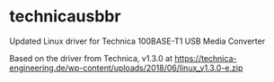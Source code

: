 # technicausbbr
Updated Linux driver for Technica 100BASE-T1 USB Media Converter

Based on the driver from Technica, v1.3.0 at https://technica-engineering.de/wp-content/uploads/2018/06/linux_v1.3.0-e.zip
